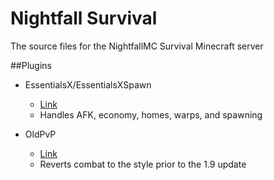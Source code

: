 # Nightfall Survival

The source files for the NightfallMC Survival Minecraft server

##Plugins
* EssentialsX/EssentialsXSpawn
  * [Link](https://www.spigotmc.org/resources/essentialsx.9089/)
  * Handles AFK, economy, homes, warps, and spawning

* OldPvP
  * [Link](https://www.spigotmc.org/resources/1-8-pvp-for-1-9-1-10-and-1-11.19291/)
  * Reverts combat to the style prior to the 1.9 update

